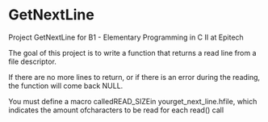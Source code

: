 # GetNextLine
Project GetNextLine for B1 - Elementary Programming in C II at Epitech 

The goal of this project is to write a function that returns a read line from a file descriptor.

If there are no more lines to return, or if there is an error during the reading, the function will come back NULL.

You must define a macro calledREAD_SIZEin yourget_next_line.hfile, which indicates the amount ofcharacters to be read for each read() call

